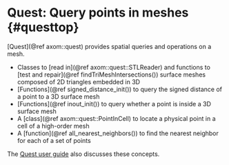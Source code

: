 Quest: Query points in meshes {#questtop}
========

[Quest](@ref axom::quest) provides spatial queries and operations on a mesh.
- Classes to [read in](@ref axom::quest::STLReader) and functions to
  [test and repair](@ref findTriMeshIntersections()) surface meshes
  composed of 2D triangles embedded in 3D
- [Functions](@ref signed_distance_init()) to query the signed distance of a
  point to a 3D surface mesh
- [Functions](@ref inout_init()) to query whether a point is inside a 3D surface mesh
- A [class](@ref axom::quest::PointInCell) to locate a physical point in a cell
  of a high-order mesh
- A [function](@ref all_nearest_neighbors()) to find the nearest neighbor for each
  of a set of points

The [Quest user guide](https://axom.readthedocs.io/en/develop/axom/quest/docs/sphinx/index.html)
also discusses these concepts.
